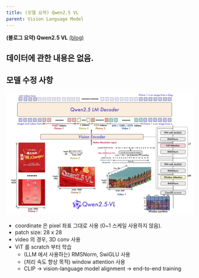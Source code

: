 ```yaml
---
title: (모델 요약) Qwen2.5 VL
parent: Vision Language Model
---
```


**(블로그 요약) Qwen2.5 VL** [(blog)](https://qwenlm.github.io/blog/qwen2.5-vl/)

## 데이터에 관한 내용은 없음.

## 모델 수정 사항
<img src="/data/papers/qwen2.5/concept.png" width="800" />

- coordinate 은 pixel 좌표 그대로 사용 (0~1 스케일 사용하지 않음).
- patch size: 28 x 28
- video 의 경우, 3D conv 사용
- ViT 를 scratch 부터 학습
  - (LLM 에서 사용하는) RMSNorm, SwiGLU 사용
  - (처리 속도 향상 목적) window attention 사용
  - CLIP -> vision-language model alignment -> end-to-end training